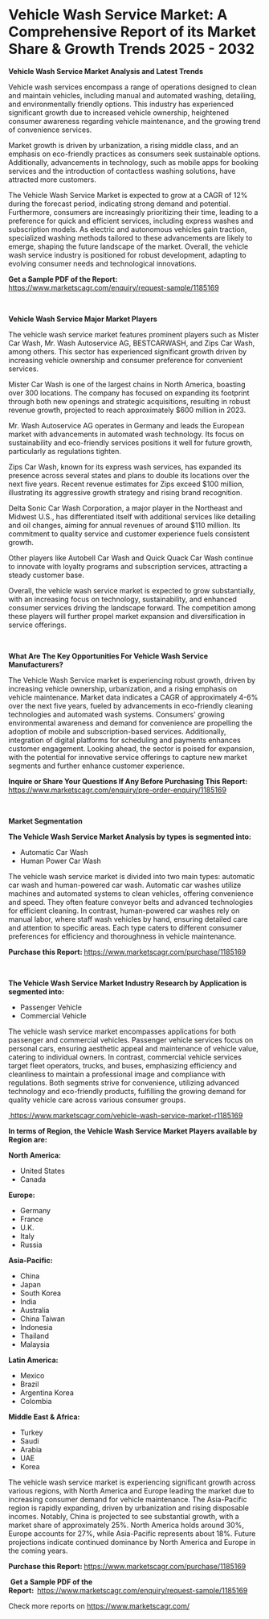 <p><h1>Vehicle Wash Service Market: A Comprehensive Report of its Market Share & Growth Trends 2025 - 2032</h1></p><p><strong>Vehicle Wash Service Market Analysis and Latest Trends</strong></p>
<p><p>Vehicle wash services encompass a range of operations designed to clean and maintain vehicles, including manual and automated washing, detailing, and environmentally friendly options. This industry has experienced significant growth due to increased vehicle ownership, heightened consumer awareness regarding vehicle maintenance, and the growing trend of convenience services. </p><p>Market growth is driven by urbanization, a rising middle class, and an emphasis on eco-friendly practices as consumers seek sustainable options. Additionally, advancements in technology, such as mobile apps for booking services and the introduction of contactless washing solutions, have attracted more customers. </p><p>The Vehicle Wash Service Market is expected to grow at a CAGR of 12% during the forecast period, indicating strong demand and potential. Furthermore, consumers are increasingly prioritizing their time, leading to a preference for quick and efficient services, including express washes and subscription models. As electric and autonomous vehicles gain traction, specialized washing methods tailored to these advancements are likely to emerge, shaping the future landscape of the market. Overall, the vehicle wash service industry is positioned for robust development, adapting to evolving consumer needs and technological innovations.</p></p>
<p><strong>Get a Sample PDF of the Report:&nbsp;</strong> <a href="https://www.marketscagr.com/enquiry/request-sample/1185169?utm_campaign=2014&utm_medium=2&utm_source=Github&utm_content=ia&utm_term=11012025&utm_id=vehicle-wash-service">https://www.marketscagr.com/enquiry/request-sample/1185169</a></p>
<p>&nbsp;</p>
<p><strong>Vehicle Wash Service Major Market Players</strong></p>
<p><p>The vehicle wash service market features prominent players such as Mister Car Wash, Mr. Wash Autoservice AG, BESTCARWASH, and Zips Car Wash, among others. This sector has experienced significant growth driven by increasing vehicle ownership and consumer preference for convenient services.</p><p>Mister Car Wash is one of the largest chains in North America, boasting over 300 locations. The company has focused on expanding its footprint through both new openings and strategic acquisitions, resulting in robust revenue growth, projected to reach approximately $600 million in 2023.</p><p>Mr. Wash Autoservice AG operates in Germany and leads the European market with advancements in automated wash technology. Its focus on sustainability and eco-friendly services positions it well for future growth, particularly as regulations tighten.</p><p>Zips Car Wash, known for its express wash services, has expanded its presence across several states and plans to double its locations over the next five years. Recent revenue estimates for Zips exceed $100 million, illustrating its aggressive growth strategy and rising brand recognition.</p><p>Delta Sonic Car Wash Corporation, a major player in the Northeast and Midwest U.S., has differentiated itself with additional services like detailing and oil changes, aiming for annual revenues of around $110 million. Its commitment to quality service and customer experience fuels consistent growth.</p><p>Other players like Autobell Car Wash and Quick Quack Car Wash continue to innovate with loyalty programs and subscription services, attracting a steady customer base.</p><p>Overall, the vehicle wash service market is expected to grow substantially, with an increasing focus on technology, sustainability, and enhanced consumer services driving the landscape forward. The competition among these players will further propel market expansion and diversification in service offerings.</p></p>
<p>&nbsp;</p>
<p><strong>What Are The Key Opportunities For Vehicle Wash Service Manufacturers?</strong></p>
<p><p>The Vehicle Wash Service market is experiencing robust growth, driven by increasing vehicle ownership, urbanization, and a rising emphasis on vehicle maintenance. Market data indicates a CAGR of approximately 4-6% over the next five years, fueled by advancements in eco-friendly cleaning technologies and automated wash systems. Consumers' growing environmental awareness and demand for convenience are propelling the adoption of mobile and subscription-based services. Additionally, integration of digital platforms for scheduling and payments enhances customer engagement. Looking ahead, the sector is poised for expansion, with the potential for innovative service offerings to capture new market segments and further enhance customer experience.</p></p>
<p><strong>Inquire or Share Your Questions If Any Before Purchasing This Report:</strong> <a href="https://www.marketscagr.com/enquiry/pre-order-enquiry/1185169?utm_campaign=2014&utm_medium=2&utm_source=Github&utm_content=ia&utm_term=11012025&utm_id=vehicle-wash-service">https://www.marketscagr.com/enquiry/pre-order-enquiry/1185169</a></p>
<p>&nbsp;</p>
<p><strong>Market Segmentation</strong></p>
<p><strong>The Vehicle Wash Service Market Analysis by types is segmented into:</strong></p>
<p><ul><li>Automatic Car Wash</li><li>Human Power Car Wash</li></ul></p>
<p><p>The vehicle wash service market is divided into two main types: automatic car wash and human-powered car wash. Automatic car washes utilize machines and automated systems to clean vehicles, offering convenience and speed. They often feature conveyor belts and advanced technologies for efficient cleaning. In contrast, human-powered car washes rely on manual labor, where staff wash vehicles by hand, ensuring detailed care and attention to specific areas. Each type caters to different consumer preferences for efficiency and thoroughness in vehicle maintenance.</p></p>
<p><strong>Purchase this Report:&nbsp;</strong><a href="https://www.marketscagr.com/purchase/1185169?utm_campaign=2014&utm_medium=2&utm_source=Github&utm_content=ia&utm_term=11012025&utm_id=vehicle-wash-service">https://www.marketscagr.com/purchase/1185169</a></p>
<p>&nbsp;</p>
<p><strong>The Vehicle Wash Service Market Industry Research by Application is segmented into:</strong></p>
<p><ul><li>Passenger Vehicle</li><li>Commercial Vehicle</li></ul></p>
<p><p>The vehicle wash service market encompasses applications for both passenger and commercial vehicles. Passenger vehicle services focus on personal cars, ensuring aesthetic appeal and maintenance of vehicle value, catering to individual owners. In contrast, commercial vehicle services target fleet operators, trucks, and buses, emphasizing efficiency and cleanliness to maintain a professional image and compliance with regulations. Both segments strive for convenience, utilizing advanced technology and eco-friendly products, fulfilling the growing demand for quality vehicle care across various consumer groups.</p></p>
<p><a href="https://www.marketscagr.com/vehicle-wash-service-market-r1185169?utm_campaign=2014&utm_medium=2&utm_source=Github&utm_content=ia&utm_term=11012025&utm_id=vehicle-wash-service">&nbsp;https://www.marketscagr.com/vehicle-wash-service-market-r1185169</a></p>
<p><strong>In terms of Region, the Vehicle Wash Service Market Players available by Region are:</strong></p>
<p>
    <p> <strong> North America: </strong>
        <ul>
            <li>United States</li>
            <li>Canada</li>
        </ul>
        </p> 
    <p> <strong> Europe: </strong>
        <ul>
            <li>Germany</li>
            <li>France</li>
            <li>U.K.</li>
            <li>Italy</li>
            <li>Russia</li>
        </ul>
        </p> 
    <p> <strong> Asia-Pacific: </strong>
        <ul>
            <li>China</li>
            <li>Japan</li>
            <li>South Korea</li>
            <li>India</li>
            <li>Australia</li>
            <li>China Taiwan</li>
            <li>Indonesia</li>
            <li>Thailand</li>
            <li>Malaysia</li>
        </ul>
        </p> 
    <p> <strong> Latin America: </strong>
        <ul>
            <li>Mexico</li>
            <li>Brazil</li>
            <li>Argentina Korea</li>
            <li>Colombia</li>
        </ul>
        </p> 
    <p> <strong> Middle East & Africa: </strong>
        <ul>
            <li>Turkey</li>
            <li>Saudi</li>
            <li>Arabia</li>
            <li>UAE</li>
            <li>Korea</li>
        </ul>
    </p>
    </p>
<p><p>The vehicle wash service market is experiencing significant growth across various regions, with North America and Europe leading the market due to increasing consumer demand for vehicle maintenance. The Asia-Pacific region is rapidly expanding, driven by urbanization and rising disposable incomes. Notably, China is projected to see substantial growth, with a market share of approximately 25%. North America holds around 30%, Europe accounts for 27%, while Asia-Pacific represents about 18%. Future projections indicate continued dominance by North America and Europe in the coming years.</p></p>
<p><strong>Purchase this Report: </strong><a href="https://www.marketscagr.com/purchase/1185169?utm_campaign=2014&utm_medium=2&utm_source=Github&utm_content=ia&utm_term=11012025&utm_id=vehicle-wash-service">https://www.marketscagr.com/purchase/1185169</a></p>
<p>&nbsp;<strong>Get a Sample PDF of the Report:&nbsp;&nbsp;</strong><a href="https://www.marketscagr.com/enquiry/request-sample/1185169?utm_campaign=2014&utm_medium=2&utm_source=Github&utm_content=ia&utm_term=11012025&utm_id=vehicle-wash-service">https://www.marketscagr.com/enquiry/request-sample/1185169</a></p>
<p><strong></strong></p>
<p>Check more reports on <a href="https://www.marketscagr.com/?utm_campaign=2014&utm_medium=2&utm_source=Github&utm_content=ia&utm_term=11012025&utm_id=vehicle-wash-service">https://www.marketscagr.com/</a></p>